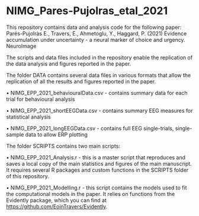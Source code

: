 # NIMG_Pares-Pujolras_etal_2021

This repository contains data and analysis code for the following paper: Parés-Pujolràs E., Travers, E., Ahmetoglu, Y., Haggard, P. (2021) Evidence accumulation under uncertainty - a neural marker of choice and urgency. NeuroImage 

The scripts and data files included in the repository enable the replication of the data analysis and figures reported in the paper.

The folder DATA contains several data files in various formats that allow the replication of all the results and figures reported in the paper. 

  • NIMG_EPP_2021_behaviouralData.csv - contains summary data for each trial for behavioural analysis
  
  • NIMG_EPP_2021_shortEEGData.csv - contains summary EEG measures for statistical analysis
    
  • NIMG_EPP_2021_longEEGData.csv - contains full EEG single-trials, single-sample data to allow ERP plotting

The folder SCRIPTS contains two main scripts:

  • NIMG_EPP_2021_Analysis.r - this is a master script that reproduces and saves a local copy of the main statistics and figures of the main manuscript. It requires several R packages and custom functions in the SCRIPTS folder of this repository. 
  
   • NIMG_EPP_2021_Modelling.r - this script contains the models used to fit the computational models in the paper. It relies on functions from the Evidently package, which you can find at https://github.com/EoinTravers/Evidently.
 
  
  


